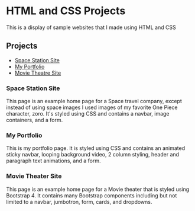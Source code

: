 # HTML and CSS Projects
 This is a display of sample websites that I made using HTML and CSS
 
## Projects
+ [Space Station Site](project/index2.html)
+ [My Portfolio](https//:64gage.github.io)
+ [Movie Theatre Site](bootstrap4_project/academy_cinemas.html)

### Space Station Site
This page is an example home page for a Space travel company, except instead of using space images I used images of my favorite One Piece character, zoro. It's styled using CSS and contains a navbar, image containers, and a form.

### My Portfolio
This is my portfolio page. It is styled using CSS and contains an animated sticky navbar, looping background video, 2 column styling, header and paragraph text animations, and a form.

### Movie Theater Site
This page is an example home page for a Movie theater that is styled using Bootstrap 4. It contains many Bootstrap components including but not limited to a navbar, jumbotron, form, cards, and dropdowns.
